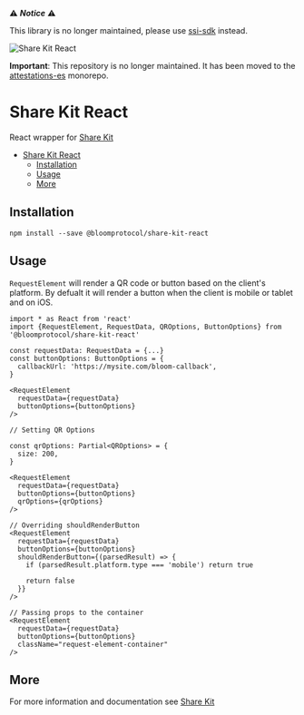 :warning: **_Notice_** :warning:

This library is no longer maintained, please use [ssi-sdk](https://github.com/hellobloom/ssi-sdk) instead.

![Share Kit React](https://github.com/hellobloom/share-kit/raw/master/images/logo.png)

**Important**: This repository is no longer maintained. It has been moved to the [attestations-es](https://github.com/hellobloom/attestations-es/) monorepo.

# Share Kit React

React wrapper for [Share Kit](https://github.com/hellobloom/share-kit#readme)

- [Share Kit React](#share-kit-react)
  - [Installation](#installation)
  - [Usage](#usage)
  - [More](#more)

## Installation

```
npm install --save @bloomprotocol/share-kit-react
```

## Usage

`RequestElement` will render a QR code or button based on the client's platform. By defualt it will render a button when the client is mobile or tablet and on iOS.

```tsx
import * as React from 'react'
import {RequestElement, RequestData, QROptions, ButtonOptions} from '@bloomprotocol/share-kit-react'

const requestData: RequestData = {...}
const buttonOptions: ButtonOptions = {
  callbackUrl: 'https://mysite.com/bloom-callback',
}

<RequestElement
  requestData={requestData}
  buttonOptions={buttonOptions}
/>

// Setting QR Options

const qrOptions: Partial<QROptions> = {
  size: 200,
}

<RequestElement
  requestData={requestData}
  buttonOptions={buttonOptions}
  qrOptions={qrOptions}
/>

// Overriding shouldRenderButton
<RequestElement
  requestData={requestData}
  buttonOptions={buttonOptions}
  shouldRenderButton={(parsedResult) => {
    if (parsedResult.platform.type === 'mobile') return true

    return false
  }}
/>

// Passing props to the container
<RequestElement
  requestData={requestData}
  buttonOptions={buttonOptions}
  className="request-element-container"
/>
```

## More

For more information and documentation see [Share Kit](https://github.com/hellobloom/share-kit#readme)
